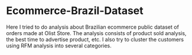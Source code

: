 # Ecommerce-Brazil-Dataset
Here I tried to do analysis about Brazilian ecommerce public dataset of orders made at Olist Store. The analysis consists of product sold analysis, the best time to advertise product, etc. I also try to cluster the customers using RFM analysis into several categories.
